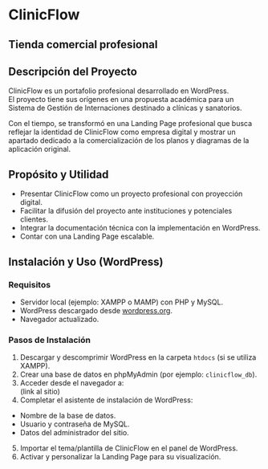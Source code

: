 # ClinicFlow 
## Tienda comercial profesional

## Descripción del Proyecto
ClinicFlow es un portafolio profesional desarrollado en WordPress.  
El proyecto tiene sus orígenes en una propuesta académica para un Sistema de Gestión de Internaciones destinado a clínicas y sanatorios.

Con el tiempo, se transformó en una Landing Page profesional que busca reflejar la identidad de ClinicFlow como empresa digital y mostrar un apartado dedicado a la comercialización de los planos y diagramas de la aplicación original.

## Propósito y Utilidad
- Presentar ClinicFlow como un proyecto profesional con proyección digital.  
- Facilitar la difusión del proyecto ante instituciones y potenciales clientes.  
- Integrar la documentación técnica con la implementación en WordPress.  
- Contar con una Landing Page escalable.

## Instalación y Uso (WordPress)

### Requisitos
- Servidor local (ejemplo: XAMPP o MAMP) con PHP y MySQL.  
- WordPress descargado desde [wordpress.org](https://wordpress.org/).  
- Navegador actualizado.

### Pasos de Instalación
1. Descargar y descomprimir WordPress en la carpeta `htdocs` (si se utiliza XAMPP).  
2. Crear una base de datos en phpMyAdmin (por ejemplo: `clinicflow_db`).  
3. Acceder desde el navegador a:  
(link al sitio)
4. Completar el asistente de instalación de WordPress:
- Nombre de la base de datos.  
- Usuario y contraseña de MySQL.  
- Datos del administrador del sitio.  
5. Importar el tema/plantilla de ClinicFlow en el panel de WordPress.  
6. Activar y personalizar la Landing Page para su visualización.


